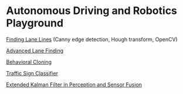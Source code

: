 # **Autonomous Driving and Robotics Playground** 


[Finding Lane Lines](pages/Robot/finding_lane_lines.md) (Canny edge detection, Hough transform, OpenCV)

[Advanced Lane Finding](pages/Robot/advanced_lane_finding.md)

[Behavioral Cloning](pages/Robot/behavioral_cloning.md)

[Traffic Sign Classifier](pages/Robot/traffic_sign_classifier.md)

[Extended Kalman Filter in Perception and Sensor Fusion](pages/Robot/kalman_filter_perception.md)

